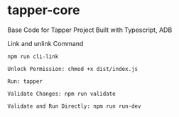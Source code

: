 # tapper-core
Base Code for Tapper Project Built with Typescript, ADB

Link and unlink Command
```
npm run cli-link
```

```
Unlock Permission: chmod +x dist/index.js
```

```
Run: tapper
```

```
Validate Changes: npm run validate
```

```agsl
Validate and Run Directly: npm run run-dev
```